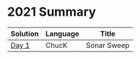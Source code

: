 # 2021 Summary

| Solution                     | Language   | Title                   |
| ---------------------------- | ---------- | ----------------------- |
| [Day 1](../2021/day_01.ck)   | ChucK      | Sonar Sweep             |
